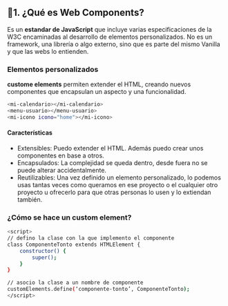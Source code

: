 ## 📍1. ¿Qué es Web Components?

Es un **estandar de JavaScript** que incluye varias especificaciones de la W3C encaminadas al desarrollo de elementos personalizados.
No es un framework, una librería o algo externo, sino que es parte del mismo Vanilla y que las webs lo entienden.

### Elementos personalizados

**custome elements** permiten extender el HTML, creando nuevos componentes que encapsulan un aspecto y una funcionalidad.

```sh
<mi-calendario></mi-calendario>
<menu-usuario></menu-usuario>
<mi-icono icono="home"></mi-icono>
```

#### Características

- Extensibles: Puedo extender el HTML. Además puedo crear unos componentes en base a otros.
- Encapsulados: La complejidad se queda dentro, desde fuera no se puede alterar accidentalmente.
- Reutilizables: Una vez definido un elemento personalizado, lo podemos usas tantas veces como queramos en ese proyecto o el cualquier otro proyecto u ofrecerlo para que otras personas lo usen y lo extiendan también.

### ¿Cómo se hace un custom element?

```sh
<script>
// defino la clase con la que implemento el componente
class ComponenteTonto extends HTMLElement {
    constructor() {
        super();
    }
}

// asocio la clase a un nombre de componente
customElements.define(‘componente-tonto’, ComponenteTonto);
</script>
```
